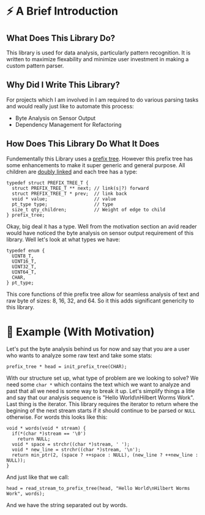 # :zap: A Brief Introduction

## What Does This Library Do?
This library is used for data analysis, particularly pattern recognition. It is
written to maximize flexability and minimize user investment in making a custom
pattern parser.

## Why Did I Write This Library?
For projects which I am involved in I am required to do various parsing tasks
and would really just like to automate this process:
  - Byte Analysis on Sensor Output
  - Dependency Management for Refactoring

## How Does This Library Do What It Does
Fundementally this Library uses a [prefix tree](https://en.wikipedia.org/wiki/Trie).
However this prefix tree has some enhancements to make it super generic and
general purpose. All children are [doubly linked](https://en.wikipedia.org/wiki/Doubly_linked_list)
and each tree has a type:
```
typedef struct PREFIX_TREE_T {
  struct PREFIX_TREE_T ** next; // link(s|?) forward
  struct PREFIX_TREE_T * prev;  // link back
  void * value;                 // value
  pt_type type;                 // type
  size_t qty_children;          // Weight of edge to child
} prefix_tree;

```
Okay, big deal it has a type. Well from the motivation section an avid reader
would have noticed the byte analysis on sensor output requirement of this
library. Well let's look at what types we have:
```
typedef enum {
  UINT8_T,
  UINT16_T,
  UINT32_T,
  UINT64_T,
  CHAR,
} pt_type;

```
This core functions of thie prefix tree allow for seamless analysis of text and
raw byte of sizes: 8, 16, 32, and 64. So it this adds significant genericity to
this library.

# :microscope: Example (With Motivation)
Let's put the byte analysis behind us for now and say that you are a user who
wants to analyze some raw text and take some stats:
```
prefix_tree * head = init_prefix_tree(CHAR);
```
With our structure set up, what type of problem are we looking to solve? We need
some `char *` which contains the text which we want to analyze and past that all
we need is some way to break it up. Let's simplify things a litle and say that
our analysis sequence is "Hello World\nHilbert Worms Work". Last thing is the
iterator. This library requires the iterator to return where the begining of the
next stream starts if it should continue to be parsed or `NULL` otherwise.  For
words this looks like this:
```
void * words(void * stream) {
  if(*(char *)stream == '\0')
    return NULL;
  void * space = strchr((char *)stream, ' ');
  void * new_line = strchr((char *)stream, '\n');
  return min_ptr(2, (space ? ++space : NULL), (new_line ? ++new_line : NULL));
}
```
And just like that we call:
```
head = read_stream_to_prefix_tree(head, "Hello World\nHilbert Worms Work", words);
```
And we have the string separated out by words.
